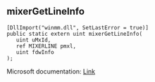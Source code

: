 ## mixerGetLineInfo

```
[DllImport("winmm.dll", SetLastError = true)]
public static extern uint mixerGetLineInfo(
   uint uMxId,
   ref MIXERLINE pmxl,
   uint fdwInfo
);
```

Microsoft documentation: [Link](https://learn.microsoft.com/en-us/windows/win32/api/mmeapi/nf-mmeapi-mixergetlineinfo)
